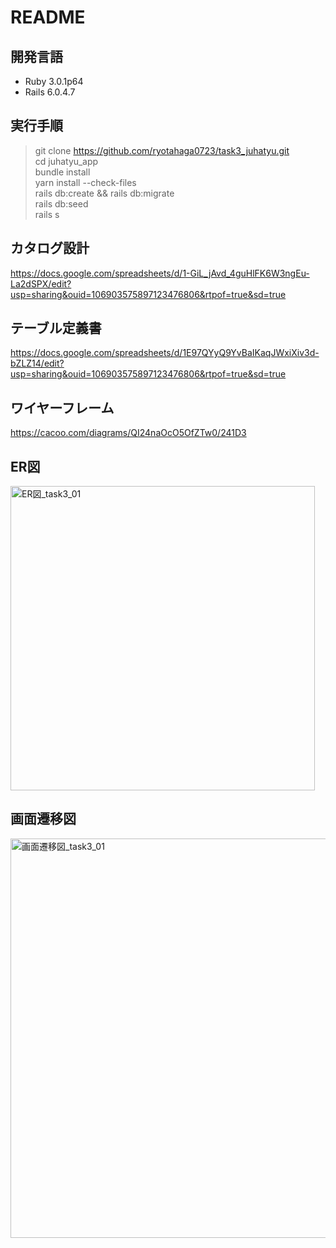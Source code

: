 # README

## 開発言語
- Ruby 3.0.1p64
- Rails 6.0.4.7

## 実行手順
> git clone https://github.com/ryotahaga0723/task3_juhatyu.git   
> cd juhatyu_app   
> bundle install  
> yarn install --check-files  
> rails db:create && rails db:migrate  
> rails db:seed  
> rails s

## カタログ設計
https://docs.google.com/spreadsheets/d/1-GiL_jAvd_4guHlFK6W3ngEu-La2dSPX/edit?usp=sharing&ouid=106903575897123476806&rtpof=true&sd=true

## テーブル定義書
https://docs.google.com/spreadsheets/d/1E97QYyQ9YvBaIKaqJWxiXiv3d-bZLZ14/edit?usp=sharing&ouid=106903575897123476806&rtpof=true&sd=true

## ワイヤーフレーム
https://cacoo.com/diagrams/QI24naOcO5OfZTw0/241D3

## ER図
<img width="487" alt="ER図_task3_01" src="https://user-images.githubusercontent.com/102888155/172563996-4a65e371-ea69-4188-8ad8-6cc8caf3902f.png">

## 画面遷移図
<img width="639" alt="画面遷移図_task3_01" src="https://user-images.githubusercontent.com/102888155/172564031-8dfdafe0-7c2e-4140-b272-a8f0a22fbbda.png">
